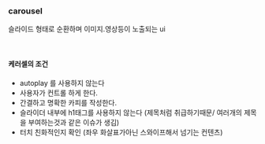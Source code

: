 ### carousel

슬라이드 형태로 순환하며 이미지.영상등이 노출되는 ui

<br>

#### 케러셀의 조건

- autoplay 를 사용하지 않는다
- 사용자가 컨트롤 하게 한다.
- 간결하고 명확한 카피를 작성한다.
- 슬라이더 내부에 h1태그를 사용하지 않는다 (제목처럼 취급하기때문/ 여러개의 제목을 부여하는것과 같은 이슈가 생김)
- 터치 친화적인지 확인 (좌우 화살표가아닌 스와이프해서 넘기는 컨텐츠)
